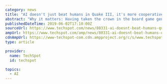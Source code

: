 ```yaml
---
category: news
title: "AI doesn't just beat humans in Quake III, it's more cooperative, too"
abstract: "Why it matters: Having taken the crown in the board game genre, DeepMind has shifted to something a little more ambitious. Gone are simple sets of rules, two dimensions, and defined grids to enter the madness of uncontrolled 3D movement, randomly generated ..."
publishedDateTime: 2019-06-02T17:10:00Z
sourceUrl: https://www.techspot.com/news/80331-ai-doesnt-beat-humans-quake-iii-more-cooperative.html
ampUrl: https://www.techspot.com/amp/news/80331-ai-doesnt-beat-humans-quake-iii-more-cooperative.html
cdnAmpUrl: https://www-techspot-com.cdn.ampproject.org/c/s/www.techspot.com/amp/news/80331-ai-doesnt-beat-humans-quake-iii-more-cooperative.html
type: article

provider:
  name: TechSpot
  id: techspot

topics:
  - AI
---
```

